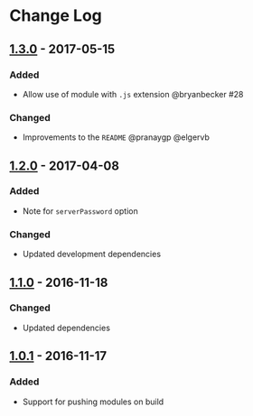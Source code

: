 # Change Log

## [1.3.0] - 2017-05-15
### Added
- Allow use of module with `.js` extension @bryanbecker #28

### Changed
- Improvements to the `README` @pranaygp @elgervb

## [1.2.0] - 2017-04-08
### Added
- Note for `serverPassword` option

### Changed
- Updated development dependencies

## [1.1.0] - 2016-11-18
### Changed
- Updated dependencies

## [1.0.1] - 2016-11-17
### Added
- Support for pushing modules on build

[Unreleased]: https://github.com/langri-sha/screeps-webpack-plugin/commits/master
[1.3.0]: https://github.com/langri-sha/screeps-webpack-plugin/compare/1.2.0...v1.3.0
[1.2.0]: https://github.com/langri-sha/screeps-webpack-plugin/compare/1.1.0...v1.2.0
[1.1.0]: https://github.com/langri-sha/screeps-webpack-plugin/compare/1.0.1...v1.1.0
[1.0.1]: https://github.com/langri-sha/screeps-webpack-plugin/compare/107769c...v1.0.1

[#28]: https://github.com/langri-sha/screeps-webpack-plugin/pull/28
